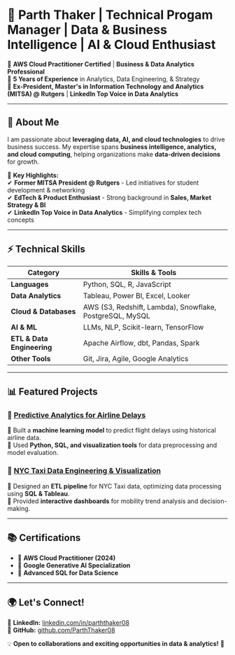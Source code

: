 # 🚀 Parth Thaker | Technical Progam Manager | Data & Business Intelligence | AI & Cloud Enthusiast  

 

🔹 **AWS Cloud Practitioner Certified** | **Business & Data Analytics Professional**  
🔹 **5 Years of Experience** in Analytics, Data Engineering, & Strategy  
🔹 **Ex-President, Master's in Information Technology and Analytics (MITSA) @ Rutgers** | **LinkedIn Top Voice in Data Analytics**  

---

## 📌 About Me  
I am passionate about **leveraging data, AI, and cloud technologies** to drive business success. My expertise spans **business intelligence, analytics, and cloud computing**, helping organizations make **data-driven decisions** for growth.  

🌟 **Key Highlights:**  
✔ **Former MITSA President @ Rutgers** - Led initiatives for student development & networking  
✔ **EdTech & Product Enthusiast** - Strong background in **Sales, Market Strategy & BI**  
✔ **LinkedIn Top Voice in Data Analytics** - Simplifying complex tech concepts  

---

## ⚡ Technical Skills  

| **Category** | **Skills & Tools** |
|-------------|-------------------|
| **Languages** | Python, SQL, R, JavaScript |
| **Data Analytics** | Tableau, Power BI, Excel, Looker |
| **Cloud & Databases** | AWS (S3, Redshift, Lambda), Snowflake, PostgreSQL, MySQL |
| **AI & ML** | LLMs, NLP, Scikit-learn, TensorFlow |
| **ETL & Data Engineering** | Apache Airflow, dbt, Pandas, Spark |
| **Other Tools** | Git, Jira, Agile, Google Analytics |

---

## 📊 Featured Projects  

### 🔹 [Predictive Analytics for Airline Delays](#)  
📌 Built a **machine learning model** to predict flight delays using historical airline data.  
📌 Used **Python, SQL, and visualization tools** for data preprocessing and model evaluation.  

### 🔹 [NYC Taxi Data Engineering & Visualization](#)  
📌 Designed an **ETL pipeline** for NYC Taxi data, optimizing data processing using **SQL & Tableau**.  
📌 Provided **interactive dashboards** for mobility trend analysis and decision-making.  

---

## 📚 Certifications  

- 📜 **AWS Cloud Practitioner (2024)**  
- 📜 **Google Generative AI Specialization**  
- 📜 **Advanced SQL for Data Science**  

---

## 🌍 Let's Connect!  

📌 **LinkedIn:** [linkedin.com/in/parththaker08](https://www.linkedin.com/in/parththaker08)  
📌 **GitHub:** [github.com/ParthThaker08](https://github.com/ParthThaker08)  

💡 **Open to collaborations and exciting opportunities in data & analytics!** 🚀  


